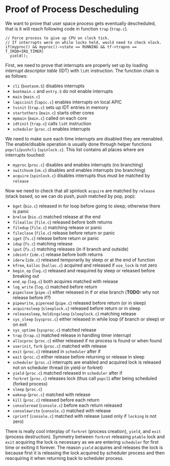 Proof of Process Descheduling
=============================

We want to prove that user space process gets eventually descheduled, that is it will reach following code in function `trap` (`trap.c`).

```
// Force process to give up CPU on clock tick.
// If interrupts were on while locks held, would need to check nlock.
if(myproc() && myproc()->state == RUNNING && tf->trapno == T_IRQ0+IRQ_TIMER)
  yield();
```

First, we need to prove that interrupts are properly set up by loading *interrupt descriptor
table* (IDT) with `lidt` instruction. The function chain is as follows:

- `cli` (`bootasm.S`) disables interrupts
- `bootmain.c` and `entry.S` do not enable interrupts
- `main` (`main.c`)
- `lapicinit` (`lapic.c`) enables interrupts on local APIC
- `tvinit` (`trap.c`) sets up IDT entries in memory
- `startothers` (`main.c`) starts other cores
- `mpmain` (`main.c`) called on each core
- `idtinit` (`trap.c`) calls `lidt` instruction
- `scheduler` (`proc.c`) enables interrupts

We need to make sure each time interrupts are disabled they are reenabled. The enable/disable
operation is usually done through helper functions `popcli`/`pushcli` (`spinlock.c`).
This list contains all places where are interrupts touched:

- `myproc` (`proc.c`) disables and enables interrupts (no branching)
- `switchuvm` (`vm.c`) disables and enables interrupts (no branching)
- `acquire` (`spinlock.c`) disables interrupts thus must be matched by `release`

Now we need to check that all spinlock `acquire` are matched by `release` (stack based, so
we can do push, push matched by pop, pop):

- `bget` (`bio.c`) released in for loop before going to sleep; otherwise there is panic
- `brelse` (`bio.c`) matched release at the end
- `filealloc` (`file.c`) released before both returns
- `filedup` (`file.c`) matching release or panic
- `fileclose` (`file.c`) release before return or panic
- `iget` (`fs.c`) release before return or panic
- `idup` (`fs.c`) matching release
- `iput` (`fs.c`) matching releases (in if branch and outside)
- `ideintr` (`ide.c`) release before both returns
- `iderw` (`ide.c`) released temporarily by sleep or at the end of function
- `kfree`, `kalloc` (`kalloc.c`) acquired and released if `use_lock` is not zero
- `begin_op` (`log.c`) released and reaquired by sleep or released before breaking out
- `end_op` (`log.c`) both acquires matched with release
- `log_write` (`log.c`) matched before return
- `pipeclose` (`pipe.c`) either released in if or else branch (**TODO:** why not release before if?)
- `pipewrite`, `piperead` (`pipe.c`) released before return (or in sleep)
- `acquiresleep` (`sleeplock.c`) released before return or in sleep
- `releasesleep`, `holdingsleep` (`sleeplock.c`) matching release
- `sys_sleep` (`sysproc.c`) either released in while loop (if branch or sleep) or on exit
- `sys_uptime` (`sysproc.c`) matched release
- `trap` (`trap.c`) matched release in handling timer interrupt
- `allocproc` (`proc.c`) either released if no process is found or when found
- `userinit`, `fork` (`proc.c`) matched with release
- `exit` (`proc.c`) released in `scheduler` after if
- `wait` (`proc.c`) either release before returning or release in sleep
- `scheduler` (`proc.c`) interrupts are enabled and acquired lock is released not on scheduler thread (in yield or forkret)
- `yield` (`proc.c`) matched released in `scheduler` after if
- `forkret` (`proc.c`) releases lock (thus call `popcl`) after being scheduled (forked process)
- `sleep` (`proc.c`)
- `wakeup` (`proc.c`) matched with release
- `kill` (`proc.c`) released before each return
- `consoleread` (`console.c`) before each return released
- `consolewrite` (`console.c`) matched with release
- `cprintf` (`console.c`) matched with release (used only if `locking` is not zero)

There is really cool interplay of `forkret` (process creation), `yield`, and `exit` (process destruction). Symmetry between
`forkret` releasing `ptable` lock and `exit` acquiring the lock is necessary as we are entering `scheduler` for first time
or exiting it forever. The reason `yield` acquires and releases the lock is because first it is releasing the lock acquired
by scheduler process and then reacquiring it when returning back to scheduler process.

